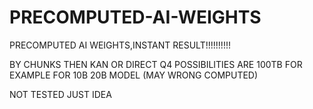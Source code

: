 # PRECOMPUTED-AI-WEIGHTS
PRECOMPUTED AI WEIGHTS,INSTANT RESULT!!!!!!!!!!

BY CHUNKS THEN KAN OR DIRECT 
Q4 POSSIBILITIES ARE 100TB FOR EXAMPLE FOR 10B 20B MODEL (MAY WRONG COMPUTED)

NOT TESTED JUST IDEA
